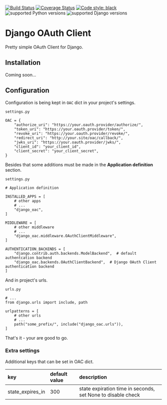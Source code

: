 [![Build Status](https://travis-ci.org/przemekk1385/django_oac.svg?branch=master)](https://travis-ci.org/przemekk1385/django_oac) [![Coverage Status](https://coveralls.io/repos/github/przemekk1385/django_oac/badge.svg)](https://coveralls.io/github/przemekk1385/django_oac) [![Code style: black](https://img.shields.io/badge/code%20style-black-000000.svg)](https://github.com/psf/black) ![supported Python versions](https://raw.githubusercontent.com/przemekk1385/przemekk1385.github.io/master/django_oac/python_versions.svg) ![supported Django versions](https://raw.githubusercontent.com/przemekk1385/przemekk1385.github.io/master/django_oac/django_versions.svg)

# Django OAuth Client

Pretty simple OAuth Client for Django.

## Installation

Coming soon...

## Configuration

Configuration is being kept in `OAC` dict in your project's settings.

`settings.py`

    OAC = {
        "authorize_uri": "https://your.oauth.provider/authorize/",
        "token_uri": "https://your.oauth.provider/token/",
        "revoke_uri": "https://your.oauth.provider/revoke/",
        "redirect_uri": "http://your.site/oac/callback/",
        "jwks_uri": "https://your.oauth.provider/jwks/",
        "client_id": "your_client_id",
        "client_secret": "your_client_secret",
    }

Besides that some additions must be made in the **Application definition** section.

`settings.py`

    # Application definition
    
    INSTALLED_APPS = [
        # other apps
        # ...
        "django_oac",
    ]

    MIDDLEWARE = [
        # other middleware
        # ...
        "django_oac.middleware.OAuthClientMiddleware",
    ]

    AUTHENTICATION_BACKENDS = [
        "django.contrib.auth.backends.ModelBackend",  # default authentcation backend
        "django_oac.backends.OAuthClientBackend",  # Django OAuth Client authentication backend
    ]

And in project's urls.

`urls.py`

    # ...
    from django.urls import include, path
    
    urlpatterns = [
        # other urls
        # ...
        path("some_prefix/", include("django_oac.urls")),
    ]
    
That's it - your are good to go.

### Extra settings

Additional keys that can be set in OAC dict.

|key|default value|description|
|:---|:---|:---|
|state_expires_in|300|state expiration time in seconds, set None to disable check|
